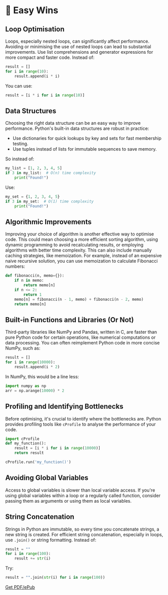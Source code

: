 # 💯 Easy Wins

## Loop Optimisation

Loops, especially nested loops, can significantly affect performance. Avoiding or minimising the use of nested loops can lead to substantial improvements. Use list comprehensions and generator expressions for more compact and faster code. Instead of:

```python
result = []
for i in range(10):
    result.append(i * i)
```

You can use:

```python
result = [i * i for i in range(10)]
```

## Data Structures

Choosing the right data structure can be an easy way to improve performance. Python's built-in data structures are robust in practice:

- Use dictionaries for quick lookups by key and sets for fast membership testing.
- Use tuples instead of lists for immutable sequences to save memory.

So instead of:

```python
my_list = [1, 2, 3, 4, 5]
if 3 in my_list:  # O(n) time complexity
    print("Found!")
```

Use:

```python
my_set = {1, 2, 3, 4, 5}
if 3 in my_set:  # O(1) time complexity
    print("Found!")
```

## Algorithmic Improvements

Improving your choice of algorithm is another effective way to optimise code. This could mean choosing a more efficient sorting algorithm, using dynamic programming to avoid recalculating results, or employing algorithms with better time complexity. This can also include manually caching strategies, like memoization. For example, instead of an expensive naive recursive solution, you can use memoization to calculate Fibonacci numbers:

```python
def fibonacci(n, memo={}):
    if n in memo:
        return memo[n]
    if n <= 2:
        return 1
    memo[n] = fibonacci(n - 1, memo) + fibonacci(n - 2, memo)
    return memo[n]
```

## Built-in Functions and Libraries (Or Not)

Third-party libraries like NumPy and Pandas, written in C, are faster than pure Python code for certain operations, like numerical computations or data processing. You can often reimplement Python code in more concise NumPy, such as:

```python
result = []
for i in range(10000):
    result.append(i * 2)
```

In NumPy, this would be a line less:

```python
import numpy as np
arr = np.arange(10000) * 2
```

## Profiling and Identifying Bottlenecks

Before optimising, it's crucial to identify where the bottlenecks are. Python provides profiling tools like `cProfile` to analyse the performance of your code.

```python
import cProfile
def my_function():
    result = [i * i for i in range(10000)]
    return result

cProfile.run('my_function()')
```

## Avoiding Global Variables

Access to global variables is slower than local variable access. If you're using global variables within a loop or a regularly called function, consider passing them as arguments or using them as local variables.

## String Concatenation

Strings in Python are immutable, so every time you concatenate strings, a new string is created. For efficient string concatenation, especially in loops, use `.join()` or string formatting. Instead of:

```python
result = ""
for i in range(100):
    result += str(i)
```

Try:

```python
result = "".join(str(i) for i in range(100))
```


[Get PDF/ePub](https://makepythonfaster.gumroad.com/l/get)
